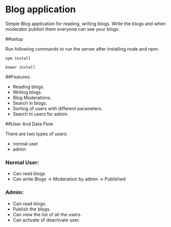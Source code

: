 # Blog application

Simple Blog application for reading, writing blogs. Write the blogs and when moderator publish them everyone can see your blogs.

##setup

Run following commands to run the server after installing node and npm.

``` npm install ```

``` bower install ```

##Features:

* Reading blogs.
* Writing blogs.
* Blog Moderations.
* Search in blogs.
* Sorting of users with different parameters.
* Search in users for admin.


##User And Data Flow

There are two types of users:

* normal user
* admin

### Normal User:

* Can read blogs
* Can write Blogs  -> Moderation by admin -> Published

### Admin:

* Can read blogs.
* Publish the blogs.
* Can view the list of all the users.
* Can activate of deactivate user.
